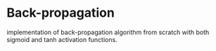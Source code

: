 # Back-propagation
implementation of back-propagation algorithm from scratch with both sigmoid and tanh activation functions.
